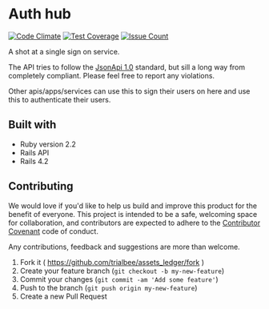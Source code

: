 # Auth hub

[![Code Climate](https://codeclimate.com/github/Albin-Willman/auth-hub/badges/gpa.svg)](https://codeclimate.com/github/Albin-Willman/auth-hub)
[![Test Coverage](https://codeclimate.com/github/Albin-Willman/auth-hub/badges/coverage.svg)](https://codeclimate.com/github/Albin-Willman/auth-hub/coverage)
[![Issue Count](https://codeclimate.com/github/Albin-Willman/auth-hub/badges/issue_count.svg)](https://codeclimate.com/github/Albin-Willman/auth-hub)

A shot at a single sign on service.

The API tries to follow the [JsonApi 1.0](http://jsonapi.org/) standard, but sill a long way from completely compliant. Please feel free to report any violations.

Other apis/apps/services can use this to sign their users on here and use this to authenticate their users.

## Built with

* Ruby version 2.2
* Rails API
* Rails 4.2

## Contributing

We would love if you'd like to help us build and improve this product for the benefit of everyone. This project is intended to be a safe, welcoming space for collaboration, and contributors are expected to adhere to the [Contributor Covenant](http://contributor-covenant.org/) code of conduct.

Any contributions, feedback and suggestions are more than welcome.

1. Fork it ( https://github.com/trialbee/assets_ledger/fork )
2. Create your feature branch (`git checkout -b my-new-feature`)
3. Commit your changes (`git commit -am 'Add some feature'`)
4. Push to the branch (`git push origin my-new-feature`)
5. Create a new Pull Request
